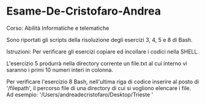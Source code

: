 # Esame-De-Cristofaro-Andrea
Corso: Abilità Informatiche e telematiche

Sono riportati gli scripts della risoluzione degli esercizi 3, 4, 5 e 8 di Bash. 

Istruzioni:
Per verificare gli esercizi copiare ed incollare i codici nella SHELL. 

L'esercizio 5 produrrà nella directory corrente un file.txt al cui interno vi saranno i primi 10 numeri interi in colonna. 

Per verificare l'esercizio 8 Bash, nell'ultima riga di codice inserire al posto di '/filepath', il percorso file di una directory di cui si vogliono elencare i file. Ad esempio: '/Users/andreadecristofaro/Desktop/Trieste '
